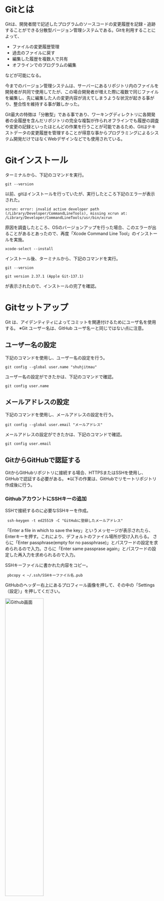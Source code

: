 # Gitとは

Gitは、開発者間で記述したプログラムのソースコードの変更履歴を記録・追跡することができる分散型バージョン管理システムである。Gitを利用することによって、

 - ファイルの変更履歴管理
 - 過去のファイルに戻す
 - 編集した履歴を複数人で共有
 - オフラインでのプログラムの編集

などが可能になる。

今までのバージョン管理システムは、サーバーにあるリポジトリ内のファイルを開発者が共同で使用してたが、この場合開発者が増えた際に複数で同じファイルを編集し、先に編集した人の変更内容が消えてしまうような状況が起きる事がり、整合性を維持する事が難しかった。

Git最大の特徴は「分散型」である事であり、ワーキングディレクトリに各開発者の全履歴を含んだリポジトリの完全な複製が作られオフラインでも履歴の調査や変更の記録といったほとんどの作業を行うことが可能であるため、Gitはテキストデータの変更履歴を管理することが得意な事からプログラミングによるシステム開発だけではなくWebデザインなどでも使用されている。

# Gitインストール

ターミナルから、下記のコマンドを実行。

 ` git --version `

以前、gitはインストールを行っていたが、実行したところ下記のエラーが表示された。

` xcrun: error: invalid active developer path (/Library/Developer/CommandLineTools), missing xcrun at: /Library/Developer/CommandLineTools/usr/bin/xcrun `

原因を調査したところ、OSのバージョンアップを行った場合、このエラーが出ることがあるとあったので、再度「Xcode Command Line Tool」のインストールを実施。

` xcode-select --install `

インストール後、ターミナルから、下記のコマンドを実行。

` git --version `

`git version 2.37.1 (Apple Git-137.1)`

が表示されたので、インストールの完了を確認。

# Gitセットアップ

Git は、アイデンティティによってコミットを関連付けるためにユーザ名を使用する。
※Git ユーザー名は、GitHub ユーザ名ーと同じではない点に注意。

## ユーザー名の設定

下記のコマンドを使用し、ユーザー名の設定を行う。

`git config --global user.name "shuhjitmau"`

ユーザー名の設定ができたかは、下記のコマンドで確認。

`git config user.name`

## メールアドレスの設定

下記のコマンドを使用し、メールアドレスの設定を行う。

`git config --global user.email "メールアドレス"`

メールアドレスの設定ができたかは、下記のコマンドで確認。

`git config user.email`

## GitからGitHubで認証する

GitからGitHubリポジトリに接続する場合、HTTPSまたはSSHを使用し、GitHubで認証する必要がある。
※以下の作業は、GitHubでリモートリポジトリ作成後に行う。

### GithubアカウントにSSHキーの追加

SSHで接続するのに必要なSSHキーを作成。

` ssh-keygen -t ed25519 -C "GitHubに登録したメールアドレス"` 

「Enter a file in which to save the key」というメッセージが表示されたら、Enterキーを押す。これにより、デフォルトのファイル場所が受け入れらる。 さらに「Enter passphrase(empty for no passphrase)」とパスワードの設定を求められるので入力。さらに「Enter same passprase again」とパスワードの設定した再入力を求められるので入力。

SSHキーファイルに書かれた内容をコピー。

` pbcopy < ~/.ssh/SSHキーファイル名.pub`

GitHubのヘッダー右上にあるプロフィール画像を押して、その中の「Settings（設定）」を押してください。

<img src="./image/ssh001.png" alt="Github画面" width="50%">

左側のサイドメニューから、「SSH and GPG keys.」を押す。 

<img src="./image/ssh002.png" alt="Github画面" width="50%">

次に「New SSH Key」を押す。

<img src="./image/ssh003.png" alt="Github画面" width="50%">

Title欄に任意の名前を付け、Key欄に先ほどコピーした内容を貼り付ける。

### SSH接続の確認
GitHubに接続ができるかを確認。

`ssh -T git@github.com`

下記のようにユーザー名が表示されれば接続完了。

<img src="./image/ssh004.png" alt="Github画面" width="50%">

# Gitの使い方

## git init

Gitのinitコマンドは、「リポジトリを新規に作成」するときに使用するコマンドで、initコマンドを実行すると、現在のディレクトリまたは指定したディレクトリに「.git」というリポジトリを構成するディレクトリが作成される。
「.git」にはGitで使用するファイルが新規に作成される。
また、既存のリポジトリの初期化を行いたい場合にもinitコマンドを使用する。

`mkdir mau-j2n`

`cd mau-j2n`

`git init`

とコマンドを実行することによって、「/Users/ユーザー名/」以下にディレクトリ「mau-j2c」を作成し、「.git」というリポジトリを構成するディレクトリが作成される。

また、上記のコマンドは、

`mkdir mau-j2n`

`git init mau-j2n`

と、ディレクトリ名を指定することで、同様の結果となる。

## git add

git add は、作業ディレクトリ内の変更をステージングエリアに追加するコマンドで、個々のファイルのアップデート内容を次回コミット対象とするよう、Gitに指示する。実際には git add コマンドだけではリポジトリに何も影響しない。git commit コマンドを実行するまで、変更が実際に記録されることはない。

`git add ファイル名`

指定したファイルに加えられた変更点が次回のコミット対象となる。

`git add ディレクトリ名`

指定したディレクトリ内に加えられた変更点が次回のコミット対象となる。

`git add .`

カレントディレクトリ以下の、変更されたファイルや削除されたファイル、新しく作られたファイル、全てにが次回のコミット対象となる。

## git commit

git commit は、git addで、変更対象となったファイルをGitに登録するコマンドで、git commit コマンドを実行することによって、ローカルリポジトリに変更が記録される。

`git commit`

コミットメッセージをエディタで入力した後にcommitオブジェクトが作成される。

`git commit -m "コミットメッセージ"`

詳細なコミットメッセージが必要でない場合、１行のコミットメッセージの入力と同時に、commitオブジェクトが作成される。

`git commit -a`

編集したファイルをステージングエリアへ追加することなく、一気に直接リポジトリへコミットする。(git addが不要)ただし、新規作成したファイルについては、git add する必要がある。
-aオプションを使用し、下記のように、１行のコミットメッセージを同時に追加する事も可能。

`git commit -am "コミットメッセージ"`

## git push

git push は、ローカルリポジトリの変更内容をリモートリポジトリへ反映させるためのコマンドで、

`git push origin ブランチ名`

とコマンドを実行し、下記のようなメッセージが表示されればリモートリポジトリに反映されたことが確認できる。

<img src="./image/gitwork007.png" alt="Github画面" width="50%">

# GitHubとは

GitHubは、Gitの仕組みを応用し、Web上でソースコードのバージョン管理と公開を可能としたサービスで、ユーザーがプログラムのソースコードやデザインデータなどを保存、公開できるようにしたウェブサービスの名称。「Git」の「ハブ：拠点・中心・集まり」という意味で、GitHub社が運営しており、

 - ソースコードのバージョン管理
 - ソースコードの共有・公開
 - プロジェクト管理・コミュニケーション

などを行う事ができる。

GitHubに作成されたリポジトリは、基本はパブリック設定ですべて公開されるが、有料サービスを利用するとアクセス制限のあるプライベートなレポジトリを作る事が可能になる。また、各プロジェクトにwikiやタスク管理ツールなど、グループ開発の為の機能も充実しているのが特徴である。

# GitHubアカウントの作成

## アカウントの登録

<img src="./image/github001.png" alt="Github画面" width="50%">

「GitHubに登録する」ボタンを押し、アカウント登録画面へ
新規登録用のフォームに、ユーザー名、メールアドレス、パスワードを入力。
GitHubのアップデートやお知らせを受け取るかどうかに「yes」か「no」で回答。
登録者がロボットではないことを確認する質問がありますので、質問の通りに回答。

<img src="./image/github003.png" alt="Github画面" width="50%">

質問に正しく回答すると、登録したメールアドレス宛に認証コードが送られてくるので、
コードを入力。
<img src="./image/github004.png" alt="Github画面" width="50%">

## リモートリポジトリの作成

Githubの画面左の「Create repository」ボタンもしくは、GitHubのヘッダー右上にある「+」をクリックして表示される項目の「New repository」をクリック。

<img src="./image/repository001.png" alt="Github画面" width="50%">

「Repository name」の箇所にプロジェクト名「mau-j2n」と入力。
また、今回は公開設定の為、「Public」を選択。
その他の項目も必要に応じて入力し、リモートリポジトリを作成。

<img src="./image/repository002.png" alt="Github画面" width="50%">

リモートリポジトリの作成が完了すると、下記のページが表示される。

<img src="./image/repository003.png" alt="Github画面" width="50%">

# GithubへのREADME.mdの公開

## README.md公開までの作業の流れ

[GitHubアカウントの作成](#GitHubアカウントの作成)　

アカウントの登録〜リモートリポジトリの作成を実施

[Gitのインストールの実施](#Gitインストール)

[Gitのセットアップの実施](#Gitセットアップ)

ユーザー名の設定〜SSH接続の確認までを実施

ターミナルからGitで管理するディレクトリを作成し、ディレクトリに移動する。

`mkdir mau-j2n`

`cd mau-j2n`

そのフォルダをGitで管理できるように、以下のコマンドを実行。

`git init`

問題がなかった場合、下記のような実行結果が出る。

<img src="./image/gitwork001.png" alt="Github画面" width="50%">

現在のブランチ名をmainに変更するため、コマンドを実行。

`git branch -M main`

GitHubの作成したリポジトリ画面を開き、「HTTPS/SSH」と書かれたボタンの「SSH」を押し、”git@github.com:shuhjitmau/mau-j2n.git”をコピーする。

<img src="./image/gitwork002.png" alt="Github画面" width="50%">

（リポジトリ画面の「Code」の中のSSHを選択しても良い）

<img src="./image/gitwork003.png" alt="Github画面" width="50%">

コピー後、以下のコマンドをターミナルで実行しpush先のリモートリポジトリを指定する。

`git remote add origin git@github.com:shuhjitmau/mau-j2n.git`

以下コマンドを実行すると、登録されているリモートリポジトリを確認することが可能。

`git remote -v`

<img src="./image/gitwork005.png" alt="Github画面" width="50%">

## README.MDの作成

「Visual Studio Code」で、README.mdの作成を行う。
Visual Studio Codeに下記の拡張機能をインストール
「Japanese Language Pack for Visual Studio Code」
「Live Preview」
「markdownlint」

Markdownの記法を調べながら、ドキュメントを作成。作業中にキャプチャを行った画像データも埋め込む。

（参考にしたページ）

Markdown記法/書き方（見出し・表・リンク・画像・文字色など）

　https://notepm.jp/help/how-to-markdown

Markdown記法 サンプル集

https://qiita.com/tbpgr/items/989c6badefff69377da7


## git add 〜 git push（リモートリポジトリの更新）
` git add . `

` git commit -m "適宜コメントを入力" `

` git push origin main`

更新が無事行われているか、GitHubで確認。
※Visual Studio CodeのLivePreviewでは、ページ内のリンクがジャンプしなかったため、ある程度文章の更新を行う事に、リモートリポジトリ側のREAMME.mdの更新を行い確認を行った。

# Markdownとは

Markdown（マークダウン）は、書を記述するための軽量マークアップ言語（シンプルなテキストエディタを使っての入力が容易になるように設計された、簡潔な文法をもつマークアップ言語）のひとつで、

 - 手軽に文章構造を明示できる
 - 簡単で、覚えやすい
 - 読み書きに特別なアプリを必要としない
 - 対応アプリを使えば快適に読み書きできる

などの特徴がある。
Markdownはシンプルな記法で文章に装飾を反映させると同時に構造化できる事ができ、レイアウトやスタイルを意識せず、文章を考えることだけに集中する事ができる点がメリットである。例えば見出しは「# 見出し」のように「#」+「半角スペース」で書き、「#」の数で見出しを５段階で表現することができる。

# MEMO

公開される事を考慮し、メールアドレスなどを表示しないように注意する。

Git/GitHubの調査、環境構築の際に参考にしたURL

■【Mac】Gitの環境構築をしよう！  
https://prog-8.com/docs/git-env

■はじめてのGit！initコマンドでリポジトリを作成してみよう！  
https://www.sejuku.net/blog/71268

■Bitbucket Cloud での Git の使用方法  
https://www.atlassian.com/ja/git/tutorials/learn-git-with-bitbucket-cloud

■Linux基本コマンドTips  
https://atmarkit.itmedia.co.jp/ait/series/3065/

■【絶対理解できる】Gitとは？特徴やできることまとめ！  
https://www.sejuku.net/blog/5756

■【Git】基本コマンド  
https://qiita.com/konweb/items/621722f67fdd8f86a017

■これでもう怖くない、Git／GitHubにおけるリモートリポジトリの作成、確認、変更、更新時の基本5コマンド  
https://atmarkit.itmedia.co.jp/ait/articles/1701/24/news141.html

■Git で自分のサーバー上にリモートレポジトリを作る方法  
https://webbibouroku.com/Blog/Article/git-local-remote-repo

■「Git・GitHub」の記事まとめ  
https://www.sejuku.net/blog/category/development-environment/git

■stackoverflow  
https://ja.stackoverflow.com/

■GitHub Docs  
https://docs.github.com/ja